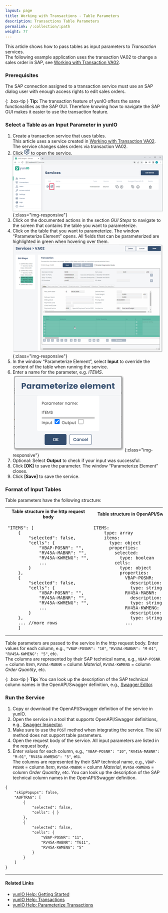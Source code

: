 ```yaml
---
layout: page
title: Working with Transactions - Table Parameters
description: Transactions Table Parameters
permalink: /:collection/:path
weight: 77
---
```


This article shows how to pass tables as input parameters to *Transaction* services.<br>
The following example application uses the transaction VA02 to change a sales order in SAP, see [Working with Transaction VA02](./transaction-va02).

### Prerequisites

The SAP connection assigned to a transaction service must use an SAP dialog user with enough access rights to edit sales orders. 

{: .box-tip }
**Tip:** The transaction feature of yunIO offers the same functionalities as the SAP GUI. 
Therefore knowing how to navigate the SAP GUI makes it easier to use the transaction feature. 

### Select a Table as an Input Parameter in yunIO


1. Create a transaction service that uses tables. <br>
This article uses a service created in [Working with Transaction VA02](./transaction-va02). The service changes sales orders via transaction VA02.
2. Click ![change-sales-order](/img/contents/yunio/edit-cog-icon.png) to open the service. <br>
![change-sales-order](/img/contents/yunio/transaction-edit.png){:class="img-responsive"}
3. Click on the documented actions in the section *GUI Steps* to navigate to the screen that contains the table you want to parameterize.<br>
4. Click on the table that you want to parameterize. The window “Parameterize Element” opens. 
All fields that can be parameterized are highlighted in green when hovering over them.<br>
![transaction-va02-table](/img/contents/yunio/transaction-va02-table.png){:class="img-responsive"}
5. In the window “Parameterize Element”, select **Input** to override the content of the table when running the service.
6. Enter a name for the parameter, e.g. *ITEMS*.<br>
![transaction-va02-order](/img/contents/yunio/transaction-va02-order.png){:class="img-responsive"}
7. Optional: Select **Output** to check if your input was successful.
8. Click **[OK]** to save the parameter. The window “Parameterize Element” closes.
9. Click **[Save]** to save the service.


### Format of Input Tables

Table parameters have the following structure:

<table>
<tr><th>
Table structure in the http request body
</th><th>
Table structure in OpenAPI/Swagger definition
</th></tr>
<tr><td>
<pre>
"ITEMS": [
    {
        "selected": false,
        "cells": {
            "VBAP-POSNR": "",
            "RV45A-MABNR": "",
            "RV45A-KWMENG": "",
            ...
        }
    },
    {
        "selected": false,
        "cells": {
            "VBAP-POSNR": "",
            "RV45A-MABNR": "",
            "RV45A-KWMENG": "",
            ...
        }
    },
    ... //more rows
    ]
</pre>
</td>
<td>
<pre>
ITEMS:
    type: array
    items:
      type: object
      properties:
        selected:
          type: boolean
        cells:
          type: object
          properties:
            VBAP-POSNR:
              description: Item
              type: string
            RV45A-MABNR:
              description: Material
              type: string
            RV45A-KWMENG:
              description: Order Quantity
              type: string
            ...
			
</pre>
</td></tr>
</table>

Table parameters are passed to the service in the http request body. 
Enter values for each column, e.g., `"VBAP-POSNR": "10"`, `"RV45A-MABNR": "M-01"`, `"RV45A-KWMENG": "5"`, etc.<br>
The columns are represented by their SAP technical name, e.g., `VBAP-POSNR` = column *Item*, `RV45A-MABNR` = column *Material*, `RV45A-KWMENG` = column *Order Quantity*, etc.

{: .box-tip }
**Tip:** You can look up the description of the SAP technical column names in the OpenAPI/Swagger definition, e.g., [Swagger Editor](https://editor.swagger.io/).


### Run the Service
1. Copy or download the OpenAPI/Swagger definition of the service in yunIO.
2. Open the service in a tool that supports OpenAPI/Swagger definitions, e.g., [Swagger Inspector](https://inspector.swagger.io/). 
3. Make sure to use the `POST` method when integrating the service. The `GET` method does not support table parameters.
4. Open the request body of the service. All input parameters are listed in the request body.<br>
5. Enter values for each column, e.g., `"VBAP-POSNR": "10"`, `"RV45A-MABNR": "M-01"`, `"RV45A-KWMENG": "5"`, etc.<br>
The columns are represented by their SAP technical name, e.g., `VBAP-POSNR` = column *Item*, `RV45A-MABNR` = column *Material*, `RV45A-KWMENG` = column *Order Quantity*, etc.
You can look up the description of the SAP technical column names in the OpenAPI/Swagger definition.

```
{
    "skipPopups": false,
    "AUFTRAG": [
        {
            "selected": false,
            "cells": { }
        },
        {
            "selected": false,
            "cells": {
                "VBAP-POSNR": "11",
                "RV45A-MABNR": "TG11",
                "RV45A-KWMENG": "5"
            }
        }
    ]
}
```

******

#### Related Links
- [yunIO Help: Getting Started](https://help.theobald-software.com/en/yunio/getting-started)
- [yunIO Help: Transactions](https://help.theobald-software.com/en/yunio/transactions)
- [yunIO Help: Parameterize Transactions](https://help.theobald-software.com/en/yunio/transactions#parameterize-transactions)